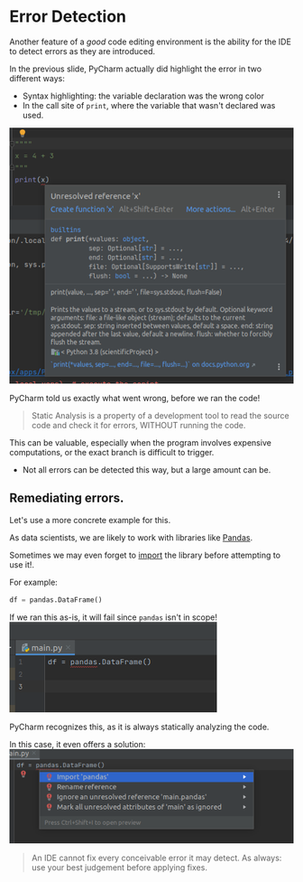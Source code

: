 # Error Detection

Another feature of a *good* code editing environment is the ability for the IDE to detect errors as
they are introduced.

In the previous slide, PyCharm actually did highlight the error in two different ways:

- Syntax highlighting: the variable declaration was the wrong color
- In the call site of `print`, where the variable that wasn't declared was used.

![error_detection_expanded_0.png](error_detection_expanded_0.png)

PyCharm told us exactly what went wrong, before we ran the code!

> Static Analysis is a property of a development tool to read the source code and check it for errors,
> WITHOUT running the code.

This can be valuable, especially when the program involves expensive computations, or the exact branch
is difficult to trigger.

- Not all errors can be detected this way, but a large amount can be.

## Remediating errors.

Let's use a more concrete example for this.

As data scientists, we are likely to work with libraries like [Pandas](../python/pandas/dataframe.md).

Sometimes we may even forget to [import](../python/import_this.md) the library before attempting to use
it!.

For example:

```python
df = pandas.DataFrame()
```

If we ran this as-is, it will fail since `pandas` isn't in scope!
![pandas_no_import.png](pandas_no_import.png)

PyCharm recognizes this, as it is always statically analyzing the code.

In this case, it even offers a solution:
![error_remediation.png](error_remediation.png)

> An IDE cannot fix every conceivable error it may detect. As always: use your best judgement before applying fixes. 